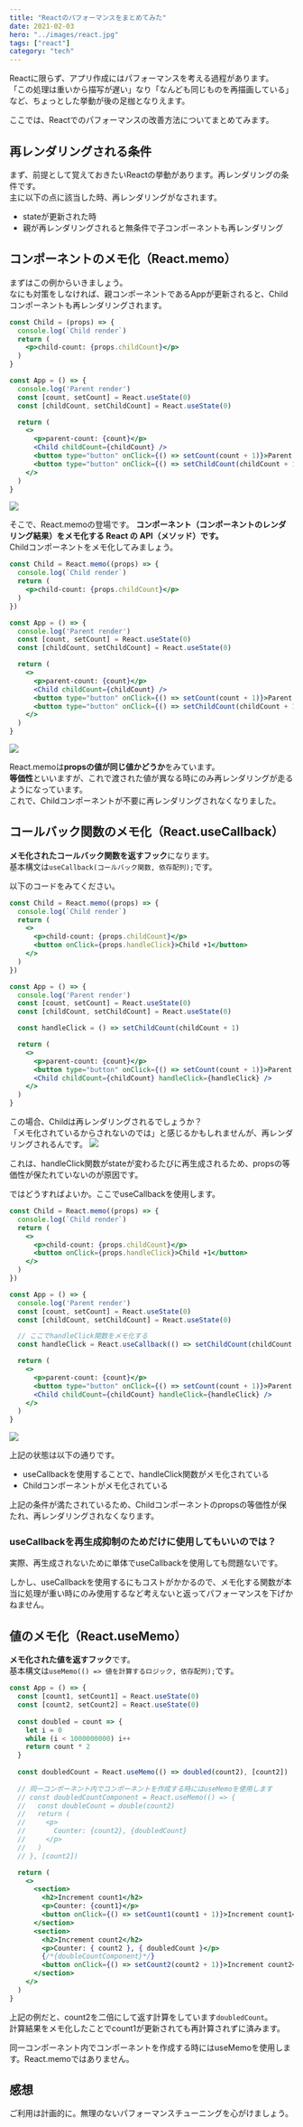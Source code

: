 ```yaml
---
title: "Reactのパフォーマンスをまとめてみた"
date: 2021-02-03
hero: "../images/react.jpg"
tags: ["react"]
category: "tech"
---
```


Reactに限らず、アプリ作成にはパフォーマンスを考える過程があります。  
「この処理は重いから描写が遅い」なり「なんども同じものを再描画している」など、ちょっとした挙動が後の足枷となりえます。

ここでは、Reactでのパフォーマンスの改善方法についてまとめてみます。

## 再レンダリングされる条件
まず、前提として覚えておきたいReactの挙動があります。再レンダリングの条件です。  
主に以下の点に該当した時、再レンダリングがなされます。

- stateが更新された時
- 親が再レンダリングされると無条件で子コンポーネントも再レンダリング

## コンポーネントのメモ化（React.memo）
まずはこの例からいきましょう。  
なにも対策をしなければ、親コンポーネントであるAppが更新されると、Childコンポーネントも再レンダリングされます。
```jsx
const Child = (props) => {
  console.log(`Child render`)
  return (
    <p>child-count: {props.childCount}</p>
  )
}

const App = () => {
  console.log('Parent render')
  const [count, setCount] = React.useState(0)
  const [childCount, setChildCount] = React.useState(0)

  return (
    <>
      <p>parent-count: {count}</p>
      <Child childCount={childCount} />
      <button type="button" onClick={() => setCount(count + 1)}>Parent +1</button>
      <button type="button" onClick={() => setChildCount(childCount + 1)}>Child +1</button>
    </>
  )
}
```
![](no-performance.gif)

そこで、React.memoの登場です。
**コンポーネント（コンポーネントのレンダリング結果）をメモ化する React の API（メソッド）です。**  
Childコンポーネントをメモ化してみましょう。

```jsx
const Child = React.memo((props) => {
  console.log(`Child render`)
  return (
    <p>child-count: {props.childCount}</p>
  )
})

const App = () => {
  console.log('Parent render')
  const [count, setCount] = React.useState(0)
  const [childCount, setChildCount] = React.useState(0)

  return (
    <>
      <p>parent-count: {count}</p>
      <Child childCount={childCount} />
      <button type="button" onClick={() => setCount(count + 1)}>Parent +1</button>
      <button type="button" onClick={() => setChildCount(childCount + 1)}>Child +1</button>
    </>
  )
}
```
![](react-memo.gif)

React.memoは**propsの値が同じ値かどうか**をみています。  
**等価性**といいますが、これで渡された値が異なる時にのみ再レンダリングが走るようになっています。  
これで、Childコンポーネントが不要に再レンダリングされなくなりました。

## コールバック関数のメモ化（React.useCallback）
**メモ化されたコールバック関数を返すフック**になります。  
基本構文は`useCallback(コールバック関数, 依存配列);`です。

以下のコードをみてください。
```jsx
const Child = React.memo((props) => {
  console.log(`Child render`)
  return (
    <>
      <p>child-count: {props.childCount}</p>
      <button onClick={props.handleClick}>Child +1</button>
    </>
  )
})

const App = () => {
  console.log('Parent render')
  const [count, setCount] = React.useState(0)
  const [childCount, setChildCount] = React.useState(0)

  const handleClick = () => setChildCount(childCount + 1)

  return (
    <>
      <p>parent-count: {count}</p>
      <button type="button" onClick={() => setCount(count + 1)}>Parent +1</button>
      <Child childCount={childCount} handleClick={handleClick} />
    </>
  )
}
```
この場合、Childは再レンダリングされるでしょうか？  
「メモ化されているからされないのでは」と感じるかもしれませんが、再レンダリングされるんです。
![](react-bad-usecallback.gif)

これは、handleClick関数がstateが変わるたびに再生成されるため、propsの等価性が保たれていないのが原因です。

ではどうすればよいか。ここでuseCallbackを使用します。
```jsx
const Child = React.memo((props) => {
  console.log(`Child render`)
  return (
    <>
      <p>child-count: {props.childCount}</p>
      <button onClick={props.handleClick}>Child +1</button>
    </>
  )
})

const App = () => {
  console.log('Parent render')
  const [count, setCount] = React.useState(0)
  const [childCount, setChildCount] = React.useState(0)

  // ここでhandleClick関数をメモ化する
  const handleClick = React.useCallback(() => setChildCount(childCount + 1), [childCount])

  return (
    <>
      <p>parent-count: {count}</p>
      <button type="button" onClick={() => setCount(count + 1)}>Parent +1</button>
      <Child childCount={childCount} handleClick={handleClick} />
    </>
  )
}
```
![](react-good-usecallback.gif)

上記の状態は以下の通りです。
- useCallbackを使用することで、handleClick関数がメモ化されている 
- Childコンポーネントがメモ化されている
  
上記の条件が満たされているため、Childコンポーネントのpropsの等価性が保たれ、再レンダリングされなくなります。

### useCallbackを再生成抑制のためだけに使用してもいいのでは？
実際、再生成されないために単体でuseCallbackを使用しても問題ないです。

しかし、useCallbackを使用するにもコストがかかるので、メモ化する関数が本当に処理が重い時にのみ使用するなど考えないと返ってパフォーマンスを下げかねません。

## 値のメモ化（React.useMemo）
**メモ化された値を返すフック**です。  
基本構文は`useMemo(() => 値を計算するロジック, 依存配列);`です。

```jsx
const App = () => {
  const [count1, setCount1] = React.useState(0)
  const [count2, setCount2] = React.useState(0)
  
  const doubled = count => {
    let i = 0
    while (i < 1000000000) i++
    return count * 2
  }
  
  const doubledCount = React.useMemo(() => doubled(count2), [count2])
  
  // 同一コンポーネント内でコンポーネントを作成する時にはuseMemoを使用します
  // const doubledCountComponent = React.useMemo(() => {
  //   const doubleCount = double(count2)
  //   return (
  //     <p>
  //       Counter: {count2}, {doubledCount}
  //     </p>
  //   )
  // }, [count2])

  return (
    <>
      <section>
        <h2>Increment count1</h2>
        <p>Counter: {count1}</p>
        <button onClick={() => setCount1(count1 + 1)}>Increment count1</button>
      </section>
      <section>
        <h2>Increment count2</h2>
        <p>Counter: { count2 }, { doubledCount }</p>
        {/*{doubleCountComponent}*/}
        <button onClick={() => setCount2(count2 + 1)}>Increment count2</button>
      </section>
    </>
  )
}
```

上記の例だと、count2を二倍にして返す計算をしています`doubledCount`。  
計算結果をメモ化したことでcount1が更新されても再計算されずに済みます。

同一コンポーネント内でコンポーネントを作成する時にはuseMemoを使用します。React.memoではありません。

## 感想
ご利用は計画的に。無理のないパフォーマンスチューニングを心がけましょう。
